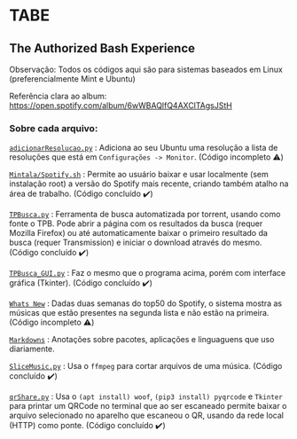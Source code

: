 # TABE
## The Authorized Bash Experience

Observação: Todos os códigos aqui são para sistemas baseados em Linux (preferencialmente Mint e Ubuntu)

Referência clara ao album: https://open.spotify.com/album/6wWBAQlfQ4AXClTAgsJStH

### Sobre cada arquivo:
[```adicionarResolucao.py```](https://github.com/vss-2/TABE/blob/master/adicionarResolucao.py) :   Adiciona ao seu Ubuntu uma resolução a lista de resoluções que está em ```Configurações -> Monitor```. (Código incompleto ⚠️)

[```Mintala/Spotify.sh```](https://github.com/vss-2/TABE/blob/master/Minstala/Spotify.sh) : Permite ao usuário baixar e usar localmente (sem instalação root) a versão do Spotify mais recente, criando também atalho na área de trabalho. (Código concluído ✔️)

[```TPBusca.py```](https://github.com/vss-2/TABE/blob/master/TPBusca.py) : Ferramenta de busca automatizada por torrent, usando como fonte o TPB. Pode abrir a página com os resultados da busca (requer Mozilla Firefox) ou até automaticamente baixar o primeiro resultado da busca (requer Transmission) e iniciar o download através do mesmo. (Código concluído ✔️)

[```TPBusca_GUI.py```](https://github.com/vss-2/TABE/blob/master/TPBusca.py) : 
Faz o mesmo que o programa acima, porém com interface gráfica (Tkinter). (Código concluído ✔️)

[```Whats New```](https://github.com/vss-2/TABE/tree/master/Whats%20New) : Dadas duas semanas do top50 do Spotify, o sistema mostra as músicas que estão presentes na segunda lista e não estão na primeira. (Código incompleto ⚠️)

[```Markdowns```](https://github.com/vss-2/TABE/tree/master/Markdowns) : Anotações sobre pacotes, aplicações e linguaguens que uso diariamente.

[```SliceMusic.py```](https://github.com/vss-2/TABE/blob/master/SliceMusic.py) : 
Usa o ```ffmpeg``` para cortar arquivos de uma música. (Código concluído ✔️) 

[```qrShare.py```](https://github.com/vss-2/TABE/blob/master/qrShare.py) : 
Usa o ```(apt install) woof```, ```(pip3 install) pyqrcode``` e ```Tkinter```  para printar um QRCode no terminal que ao ser escaneado permite baixar o arquivo selecionado no aparelho que escaneou o QR, usando da rede local (HTTP) como ponte. (Código concluído ✔️) 
